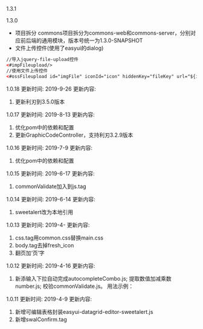1.3.1


1.3.0
- 项目拆分
commons项目拆分为commons-web和commons-server，分别对应前后端的通用模块，版本号统一为1.3.0-SNAPSHOT
- 文件上传控件(使用了easyui的dialog)
```html
//导入jquery-file-upload控件
<#impFileupload/>
//使用文件上传控件
<#ossFileupload id="imgFile" iconId="icon" hiddenKey="fileKey" url="${imgUrl}"></#ossFileupload>
```

1.0.18
更新时间: 
2019-9-26
更新内容:
1. 更新利刃到3.5.0版本

1.0.17
更新时间: 
2019-8-13
更新内容:
1. 优化pom中的依赖和配置
2. 更新GraphicCodeController，支持利刃3.2.9版本

1.0.16
更新时间: 
2019-7-9
更新内容:
1. 优化pom中的依赖和配置

1.0.15
更新时间: 
2019-6-17
更新内容:
1. commonValidate加入到js.tag


1.0.14
更新时间: 
2019-6-14
更新内容:
1. sweetalert改为本地引用

1.0.13
更新时间: 
2019-4-
更新内容:
1. css.tag用common.css替换main.css
2. body.tag去掉fresh_icon
3. 翻页加‘页’字


1.0.12
更新时间: 
2019-4-16
更新内容:
1. 新添输入下拉自动完成autocompleteCombo.js;
   提取数值加减乘数number.js;
   校验commonValidate.js。
   用法示例：<script src="${contextPath}/resources/js/autocompleteCombo.js"></script>



1.0.11
更新时间: 
2019-4-9 
更新内容:
1. 新增可编辑表格封装easyui-datagrid-editor-sweetalert.js
2. 新增swalConfirm.tag









